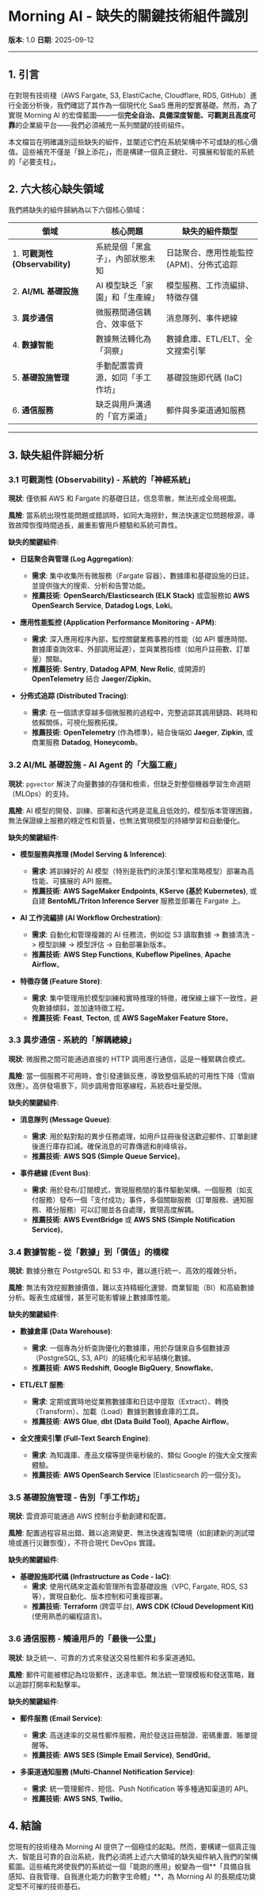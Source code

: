 # Morning AI - 缺失的關鍵技術組件識別

**版本**: 1.0
**日期**: 2025-09-12

---

## 1. **引言**

在對現有技術棧（AWS Fargate, S3, ElastiCache, Cloudflare, RDS, GitHub）進行全面分析後，我們確認了其作為一個現代化 SaaS 應用的堅實基礎。然而，為了實現 Morning AI 的宏偉藍圖——一個**完全自治、具備深度智能、可觀測且高度可靠**的企業級平台——我們必須補充一系列關鍵的技術組件。

本文檔旨在明確識別這些缺失的組件，並闡述它們在系統架構中不可或缺的核心價值。這些補充不僅是「錦上添花」，而是構建一個真正健壯、可擴展和智能的系統的「必要支柱」。

## 2. **六大核心缺失領域**

我們將缺失的組件歸納為以下六個核心領域：

| 領域 | 核心問題 | 缺失的組件類型 |
|---|---|---|
| 1. **可觀測性 (Observability)** | 系統是個「黑盒子」，內部狀態未知 | 日誌聚合、應用性能監控 (APM)、分佈式追踪 |
| 2. **AI/ML 基礎設施** | AI 模型缺乏「家園」和「生產線」 | 模型服務、工作流編排、特徵存儲 |
| 3. **異步通信** | 微服務間通信耦合、效率低下 | 消息隊列、事件總線 |
| 4. **數據智能** | 數據無法轉化為「洞察」 | 數據倉庫、ETL/ELT、全文搜索引擎 |
| 5. **基礎設施管理** | 手動配置雲資源，如同「手工作坊」 | 基礎設施即代碼 (IaC) |
| 6. **通信服務** | 缺乏與用戶溝通的「官方渠道」 | 郵件與多渠道通知服務 |

--- 

## 3. **缺失組件詳細分析**

### **3.1 可觀測性 (Observability) - 系統的「神經系統」**

**現狀**: 僅依賴 AWS 和 Fargate 的基礎日誌，信息零散，無法形成全局視圖。

**風險**: 當系統出現性能問題或錯誤時，如同大海撈針，無法快速定位問題根源，導致故障恢復時間過長，嚴重影響用戶體驗和系統可靠性。

**缺失的關鍵組件**: 

*   **日誌聚合與管理 (Log Aggregation)**:
    *   **需求**: 集中收集所有微服務（Fargate 容器）、數據庫和基礎設施的日誌，並提供強大的搜索、分析和告警功能。
    *   **推薦技術**: **OpenSearch/Elasticsearch (ELK Stack)** 或雲服務如 **AWS OpenSearch Service**, **Datadog Logs**, **Loki**。

*   **應用性能監控 (Application Performance Monitoring - APM)**:
    *   **需求**: 深入應用程序內部，監控關鍵業務事務的性能（如 API 響應時間、數據庫查詢效率、外部調用延遲），並與業務指標（如用戶註冊數、訂單量）關聯。
    *   **推薦技術**: **Sentry**, **Datadog APM**, **New Relic**, 或開源的 **OpenTelemetry** 結合 **Jaeger/Zipkin**。

*   **分佈式追踪 (Distributed Tracing)**:
    *   **需求**: 在一個請求穿越多個微服務的過程中，完整追踪其調用鏈路、耗時和依賴關係，可視化服務拓撲。
    - **推薦技術**: **OpenTelemetry** (作為標準)，結合後端如 **Jaeger**, **Zipkin**, 或商業服務 **Datadog**, **Honeycomb**。

### **3.2 AI/ML 基礎設施 - AI Agent 的「大腦工廠」**

**現狀**: `pgvector` 解決了向量數據的存儲和檢索，但缺乏對整個機器學習生命週期（MLOps）的支持。

**風險**: AI 模型的開發、訓練、部署和迭代將是混亂且低效的。模型版本管理困難，無法保證線上服務的穩定性和質量，也無法實現模型的持續學習和自動優化。

**缺失的關鍵組件**: 

*   **模型服務與推理 (Model Serving & Inference)**:
    *   **需求**: 將訓練好的 AI 模型（特別是我們的決策引擎和策略模型）部署為高性能、可擴展的 API 服務。
    *   **推薦技術**: **AWS SageMaker Endpoints**, **KServe (基於 Kubernetes)**, 或自建 **BentoML/Triton Inference Server** 服務並部署在 Fargate 上。

*   **AI 工作流編排 (AI Workflow Orchestration)**:
    *   **需求**: 自動化和管理複雜的 AI 任務流，例如從 S3 讀取數據 -> 數據清洗 -> 模型訓練 -> 模型評估 -> 自動部署新版本。
    *   **推薦技術**: **AWS Step Functions**, **Kubeflow Pipelines**, **Apache Airflow**。

*   **特徵存儲 (Feature Store)**:
    *   **需求**: 集中管理用於模型訓練和實時推理的特徵，確保線上線下一致性，避免數據傾斜，並加速特徵工程。
    *   **推薦技術**: **Feast**, **Tecton**, 或 **AWS SageMaker Feature Store**。

### **3.3 異步通信 - 系統的「解耦總線」**

**現狀**: 微服務之間可能通過直接的 HTTP 調用進行通信，這是一種緊耦合模式。

**風險**: 當一個服務不可用時，會引發連鎖反應，導致整個系統的可用性下降（雪崩效應）。高併發場景下，同步調用會阻塞線程，系統吞吐量受限。

**缺失的關鍵組件**: 

*   **消息隊列 (Message Queue)**:
    *   **需求**: 用於點對點的異步任務處理，如用戶註冊後發送歡迎郵件、訂單創建後進行庫存扣減。確保消息的可靠傳遞和削峰填谷。
    *   **推薦技術**: **AWS SQS (Simple Queue Service)**。

*   **事件總線 (Event Bus)**:
    *   **需求**: 用於發布/訂閱模式，實現服務間的事件驅動架構。一個服務（如支付服務）發布一個「支付成功」事件，多個關聯服務（訂單服務、通知服務、積分服務）可以訂閱並各自處理，實現高度解耦。
    *   **推薦技術**: **AWS EventBridge** 或 **AWS SNS (Simple Notification Service)**。

### **3.4 數據智能 - 從「數據」到「價值」的橋樑**

**現狀**: 數據分散在 PostgreSQL 和 S3 中，難以進行統一、高效的複雜分析。

**風險**: 無法有效挖掘數據價值，難以支持精細化運營、商業智能（BI）和高級數據分析。報表生成緩慢，甚至可能影響線上數據庫性能。

**缺失的關鍵組件**: 

*   **數據倉庫 (Data Warehouse)**:
    *   **需求**: 一個專為分析查詢優化的數據庫，用於存儲來自多個數據源（PostgreSQL, S3, API）的結構化和半結構化數據。
    *   **推薦技術**: **AWS Redshift**, **Google BigQuery**, **Snowflake**。

*   **ETL/ELT 服務**:
    *   **需求**: 定期或實時地從業務數據庫和日誌中提取（Extract）、轉換（Transform）、加載（Load）數據到數據倉庫的工具。
    *   **推薦技術**: **AWS Glue**, **dbt (Data Build Tool)**, **Apache Airflow**。

*   **全文搜索引擎 (Full-Text Search Engine)**:
    *   **需求**: 為知識庫、產品文檔等提供毫秒級的、類似 Google 的強大全文搜索體驗。
    *   **推薦技術**: **AWS OpenSearch Service** (Elasticsearch 的一個分支)。

### **3.5 基礎設施管理 - 告別「手工作坊」**

**現狀**: 雲資源可能通過 AWS 控制台手動創建和配置。

**風險**: 配置過程容易出錯、難以追溯變更、無法快速複製環境（如創建新的測試環境或進行災難恢復），不符合現代 DevOps 實踐。

**缺失的關鍵組件**: 

*   **基礎設施即代碼 (Infrastructure as Code - IaC)**:
    *   **需求**: 使用代碼來定義和管理所有雲基礎設施（VPC, Fargate, RDS, S3 等），實現自動化、版本控制和可重複部署。
    *   **推薦技術**: **Terraform** (跨雲平台), **AWS CDK (Cloud Development Kit)** (使用熟悉的編程語言)。

### **3.6 通信服務 - 觸達用戶的「最後一公里」**

**現狀**: 缺乏統一、可靠的方式來發送交易性郵件和多渠道通知。

**風險**: 郵件可能被標記為垃圾郵件，送達率低。無法統一管理模板和發送策略，難以追踪打開率和點擊率。

**缺失的關鍵組件**: 

*   **郵件服務 (Email Service)**:
    *   **需求**: 高送達率的交易性郵件服務，用於發送註冊驗證、密碼重置、賬單提醒等。
    *   **推薦技術**: **AWS SES (Simple Email Service)**, **SendGrid**。

*   **多渠道通知服務 (Multi-Channel Notification Service)**:
    *   **需求**: 統一管理郵件、短信、Push Notification 等多種通知渠道的 API。
    *   **推薦技術**: **AWS SNS**, **Twilio**。

## 4. **結論**

您現有的技術棧為 Morning AI 提供了一個極佳的起點。然而，要構建一個真正強大、智能且可靠的自治系統，我們必須將上述六大領域的缺失組件納入我們的架構藍圖。這些補充將使我們的系統從一個「能跑的應用」蛻變為一個**「具備自我感知、自我管理、自我進化能力的數字生命體」**，為 Morning AI 的長期成功奠定堅不可摧的技術基石。

